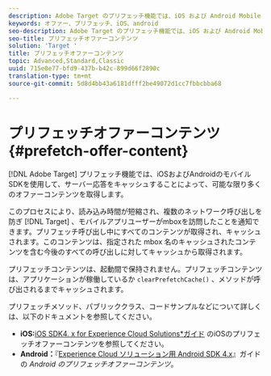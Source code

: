 ```yaml
---
description: Adobe Target のプリフェッチ機能では、iOS および Android Mobile SDK を使用してサーバーからの応答をキャッシュすることにより、可能な限り少ない回数でオファーコンテンツを取得できます。
keywords: オファー、プリフェッチ、iOS、android
seo-description: Adobe Target のプリフェッチ機能では、iOS および Android Mobile SDK を使用してサーバーからの応答をキャッシュすることにより、可能な限り少ない回数でオファーコンテンツを取得できます。
seo-title: プリフェッチオファーコンテンツ
solution: 'Target '
title: プリフェッチオファーコンテンツ
topic: Advanced,Standard,Classic
uuid: 715e0e77-bfd9-437b-b42c-899d66f2890c
translation-type: tm+mt
source-git-commit: 5d8d4bb43a6181dfff2be49072d1cc7fbbcbba68

---
```



# プリフェッチオファーコンテンツ{#prefetch-offer-content}

[!DNL Adobe Target] プリフェッチ機能では、iOSおよびAndroidのモバイルSDKを使用して、サーバー応答をキャッシュすることによって、可能な限り多くのオファーコンテンツを取得します。

このプロセスにより、読み込み時間が短縮され、複数のネットワーク呼び出しを防ぎ [!DNL Target] 、モバイルアプリユーザーがmboxを訪問したことを通知できます。プリフェッチ呼び出し中にすべてのコンテンツが取得され、キャッシュされます。このコンテンツは、指定された mbox 名のキャッシュされたコンテンツを含む今後のすべての呼び出しに対してキャッシュから取得されます。

プリフェッチコンテンツは、起動間で保持されません。プリフェッチコンテンツは、アプリケーションが稼働しているか `clearPrefetchCache()` 、メソッドが呼び出されるまでキャッシュされます。

プリフェッチメソッド、パブリッククラス、コードサンプルなどについて詳しくは、以下のドキュメントを参照してください。

* **iOS:**[iOS SDK4. x for Experience Cloud Solutions*ガイド](https://marketing.adobe.com/resources/help/en_US/mobile/ios/c_mob_target-prefetch_ios.html) のiOSのプリフェッチオファーコンテンツを参照してください。
* **Android：**『[Experience Cloud ソリューション用 Android SDK 4.x](https://marketing.adobe.com/resources/help/en_US/mobile/android/c_mob_target-prefetch_android.html)』ガイドの *Android のプリフェッチオファーコンテンツ*。